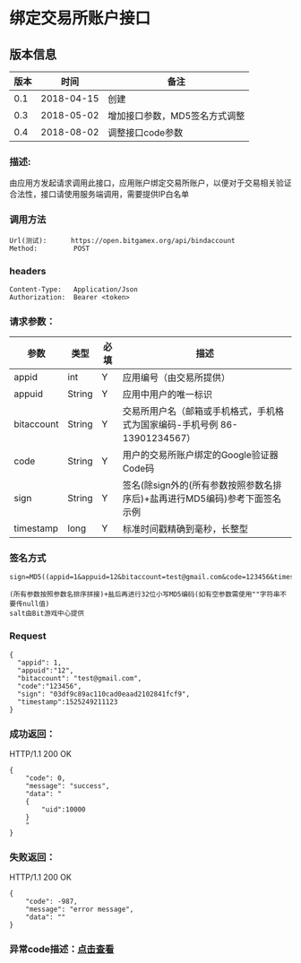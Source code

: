 # 绑定交易所账户接口

## 版本信息
版本 | 时间 |   备注
-- | -- |   --
0.1 | 2018-04-15|创建
0.3|2018-05-02|增加接口参数，MD5签名方式调整
0.4|2018-08-02|调整接口code参数

### 描述:
由应用方发起请求调用此接口，应用账户绑定交易所账户，以便对于交易相关验证合法性，接口请使用服务端调用，需要提供IP白名单


### 调用方法

``` 
Url(测试):      https://open.bitgamex.org/api/bindaccount
Method:         POST

```
### headers

``` 
Content-Type:   Application/Json
Authorization:  Bearer <token>    

```
### 请求参数：


 参数           |     类型        |必填| 描述         
------------ |     -------------|--|         -----------
 appid    |   int |Y|   应用编号（由交易所提供）
 appuid   |   String  |Y|   应用中用户的唯一标识
 bitaccount    | String    |Y| 交易所用户名（邮箱或手机格式，手机格式为国家编码-手机号例 86-13901234567）
 code   |   String  |Y|   用户的交易所账户绑定的Google验证器Code码
 sign     | String        |Y| 签名(除sign外的(所有参数按照参数名排序后)+盐再进行MD5编码)参考下面签名示例
 timestamp|long|Y|标准时间戳精确到毫秒，长整型
 
 
 ### 签名方式
 ```
 sign=MD5((appid=1&appuid=12&bitaccount=test@gmail.com&code=123456&timestamp=1525249211123)+salt).toLowerCase()
 
(所有参数按照参数名排序拼接)+盐后再进行32位小写MD5编码(如有空参数需使用""字符串不要传null值)
salt由Bit游戏中心提供
 ```
 
### Request
  ```
 {
    "appid": 1,
    "appuid":"12",
    "bitaccount": "test@gmail.com",
    "code":"123456",
    "sign": "03df9c89ac110cad0eaad2102841fcf9",
    "timestamp":1525249211123
 }
  ```
### 成功返回：
HTTP/1.1 200 OK
```
{
    "code": 0,
    "message": "success",
    "data": "
    {
        "uid":10000
    }
    "
}
```
### 失败返回：
HTTP/1.1 200 OK
```
{
    "code": -987,
    "message": "error message",
    "data": ""
}
```


### 异常code描述：[点击查看](https://github.com/BitGameEN/OpenAPI/blob/master/BitGame%E6%B8%B8%E6%88%8F%E5%AF%B9%E6%8E%A5%E6%96%87%E6%A1%A3.md)

